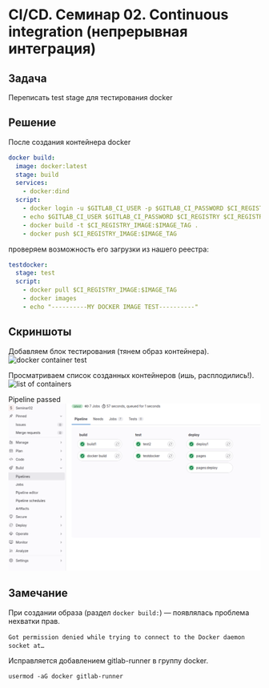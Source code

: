 # CI/CD. Семинар 02. Continuous integration (непрерывная интеграция)

## Задача
Переписать test stage для тестирования docker

## Решение

После создания контейнера docker
```yaml
docker build:
  image: docker:latest
  stage: build
  services:
    - docker:dind
  script:
    - docker login -u $GITLAB_CI_USER -p $GITLAB_CI_PASSWORD $CI_REGISTRY
    - echo $GITLAB_CI_USER $GITLAB_CI_PASSWORD $CI_REGISTRY $CI_REGISTRY_IMAGE:$IMAGE_TAG
    - docker build -t $CI_REGISTRY_IMAGE:$IMAGE_TAG .
    - docker push $CI_REGISTRY_IMAGE:$IMAGE_TAG
```

проверяем возможность его загрузки из нашего реестра:
```yaml
testdocker:
  stage: test
  script:
    - docker pull $CI_REGISTRY_IMAGE:$IMAGE_TAG
    - docker images 
    - echo "----------MY DOCKER IMAGE TEST----------"
```

## Скриншоты
Добавляем блок тестирования (тянем образ контейнера).
![docker container test](/img/VirtualBox_ciibox19.png)

Просматриваем список созданных контейнеров (ишь, расплодились!).
![list of containers](/img/VirtualBox_cibox_11.png)

Pipeline passed
![pipeline passed](https://github.com/Ask1509/CI-CD/blob/3999c2711dc084a29ca57f63faba6ac1c41090f8/CI-CD_Seminar02/img/VirtualBox_cibox42.png)

## Замечание
При создании образа (раздел `docker build:`) — появлялась проблема нехватки прав.

`Got permission denied while trying to connect to the Docker daemon socket at… `

Исправляется добавлением gitlab-runner в группу docker.

```
usermod -aG docker gitlab-runner
```
